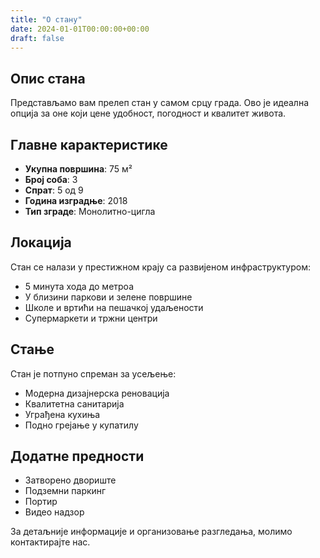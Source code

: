 ```yaml
---
title: "О стану"
date: 2024-01-01T00:00:00+00:00
draft: false
---
```


## Опис стана

Представљамо вам прелеп стан у самом срцу града. Ово је идеална опција за оне који цене удобност, погодност и квалитет живота.

## Главне карактеристике

- **Укупна површина**: 75 м²
- **Број соба**: 3
- **Спрат**: 5 од 9
- **Година изградње**: 2018
- **Тип зграде**: Монолитно-цигла

## Локација

Стан се налази у престижном крају са развијеном инфраструктуром:

- 5 минута хода до метроа
- У близини паркови и зелене површине
- Школе и вртићи на пешачкој удаљености
- Супермаркети и тржни центри

## Стање

Стан је потпуно спреман за усељење:

- Модерна дизајнерска реновација
- Квалитетна санитарија
- Уграђена кухиња
- Подно грејање у купатилу

## Додатне предности

- Затворено двориште
- Подземни паркинг
- Портир
- Видео надзор

За детаљније информације и организовање разгледања, молимо контактирајте нас.